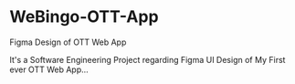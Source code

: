 # WeBingo-OTT-App
Figma Design of OTT Web App

It's a Software Engineering Project regarding Figma UI Design of My First ever OTT Web App...
